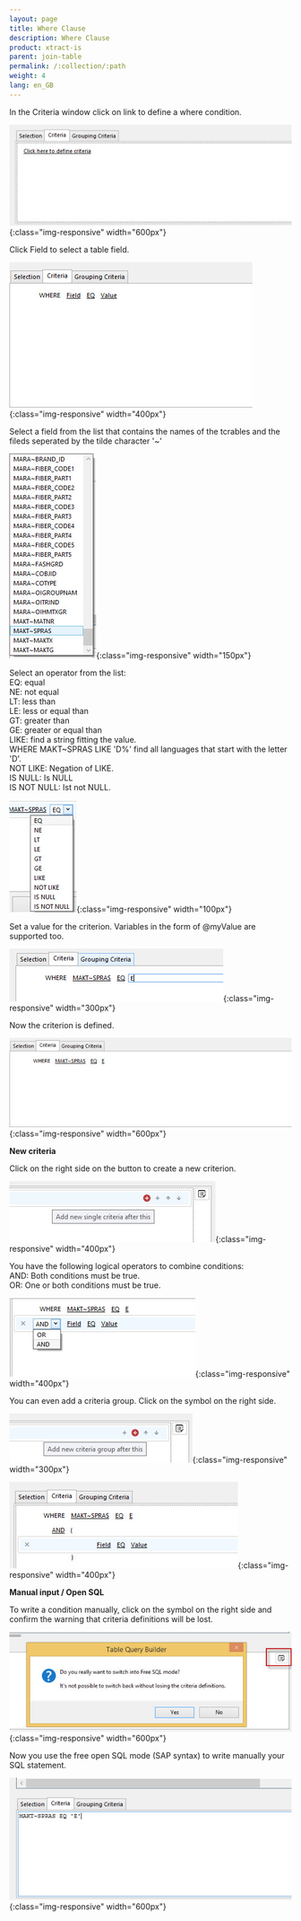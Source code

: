 ```yaml
---
layout: page
title: Where Clause
description: Where Clause
product: xtract-is
parent: join-table
permalink: /:collection/:path
weight: 4
lang: en_GB
---
```


In the Criteria window click on link to define a where condition.  

![tj-where-0](/img/content/tj-where-0.jpg){:class="img-responsive" width="600px"}


Click Field to select a table field. 

![tj-where-1](/img/content/tj-where-1.jpg){:class="img-responsive" width="400px"}

Select a field from the list that contains the names of the tcrables and the fileds seperated by the tilde character '~'

![tj-where-2](/img/content/tj-where-2.jpg){:class="img-responsive" width="150px"}

Select an operator from the list: <br> 
EQ: equal<br>
NE: not equal<br>
LT: less than<br>
LE: less or equal than<br>
GT: greater than<br>
GE: greater or equal than<br>
LIKE: find a string fitting the value.  <br>
        WHERE MAKT~SPRAS LIKE 'D%' find all languages that start with the letter 'D'. <br>
NOT LIKE: Negation of LIKE.<br>
IS NULL: Is NULL<br>
IS NOT NULL: Ist not NULL.<br>

![tj-where-operation](/img/content/tj-where-operation.jpg){:class="img-responsive" width="100px"}

Set a value for the criterion. Variables in the form of @myValue are supported too.  

![tj-where-value](/img/content/tj-where-value.jpg){:class="img-responsive" width="300px"}

Now the criterion is defined.  

![tj-where-3](/img/content/tj-where-3.jpg){:class="img-responsive" width="600px"}

**New criteria**

Click on the right side on the button to create a new criterion.  

![tj-where-single-criteria](/img/content/tj-where-single-criteria.jpg){:class="img-responsive" width="400px"}

You have the following logical operators to combine conditions: <br>
AND: Both conditions must be true.  <br>
OR: One or both conditions must be true. <br>

![tj-where-and](/img/content/tj-where-and.jpg){:class="img-responsive" width="400px"}

You can even add a criteria group. Click on the symbol on the right side.

![tj-where-criteria-group](/img/content/tj-where-criteria-group.jpg){:class="img-responsive" width="300px"}

![tj-where-criteria-group-2](/img/content/tj-where-criteria-group-2.jpg){:class="img-responsive" width="400px"}


**Manual input / Open SQL**

To write a condition manually, click on the symbol on the right side and confirm the warning that criteria definitions will be lost.  

![tj-where-4](/img/content/tj-where-4.jpg){:class="img-responsive" width="600px"}

Now you use the free open SQL mode (SAP syntax) to write manually your SQL statement. 

![tj-where-5](/img/content/tj-where-5.jpg){:class="img-responsive" width="600px"}